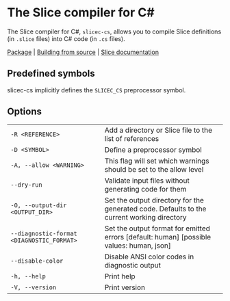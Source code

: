 # The Slice compiler for C#

The Slice compiler for C#, `slicec-cs`, allows you to compile Slice definitions (in `.slice` files) into C# code (in
`.cs` files).

[Package][package] | [Building from source][building] | [Slice documentation][slice-documentation]

## Predefined symbols

slicec-cs implicitly defines the `SLICEC_CS` preprocessor symbol.

## Options

|                                           |                                                                                            |
|-------------------------------------------|--------------------------------------------------------------------------------------------|
| `-R <REFERENCE>`                          | Add a directory or Slice file to the list of references                                    |
| `-D <SYMBOL>`                             | Define a preprocessor symbol                                                               |
| `-A, --allow <WARNING>`                   | This flag will set which warnings should be set to the allow level                         |
| `--dry-run`                               | Validate input files without generating code for them                                      |
| `-O, --output-dir <OUTPUT_DIR>`           | Set the output directory for the generated code. Defaults to the current working directory |
| `--diagnostic-format <DIAGNOSTIC_FORMAT>` | Set the output format for emitted errors [default: human] [possible values: human, json]   |
| `--disable-color`                         | Disable ANSI color codes in diagnostic output                                              |
| `-h, --help`                              | Print help                                                                                 |
| `-V, --version`                           | Print version                                                                              |

[package]:  https://www.nuget.org/packages/IceRpc.Slice.Tools
[building]: ../../BUILDING.md
[slice-documentation]: https://docs.testing.zeroc.com/slice

